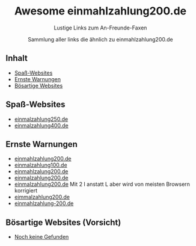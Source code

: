 <div align="center">

<!-- title -->

<!--lint ignore no-dead-urls-->

# Awesome einmahlzahlung200.de
<!-- subtitle -->

Lustige Links zum An-Freunde-Faxen

<!-- description -->

Sammlung aller links die ähnlich zu einmahlzahlung200.de

</div>

<!-- TOC -->

## Inhalt

- [Spaß-Websites](#spaß-websites)
- [Ernste Warnungen](#ernste-warnungen)
- [Bösartige Websites](#bösartige-websites-(vorsicht))

<!-- CONTENT -->

## Spaß-Websites

- [einmalzahlung250.de](https://einmalzahlung250.de/)
- [einmalzahlung400.de](https://einmalzahlung400.de/)

## Ernste Warnungen

- [einmahlzahlung200.de](https://einmahlzahlung200.de/)
- [einmalzahlung100.de](https://einmalzahlung100.de/)
- [einmahlzalung200.de](https://einmahlzalung200.de/)
- [einmaIzahlung200.de](https://einmaIzahlung200.de/)
- [einmaIzahIung200.de](https://einmaIzahIung200.de/) Mit 2 I anstatt L aber wird von meisten Browsern korrigiert
- [eimmalzahlung200.de](https://eimmalzahlung200.de/)
- [einmahlzahlung-200.de](https://einmahlzahlung-200.de/)


##  Bösartige Websites (Vorsicht) 

- [Noch keine Gefunden](https:/www.example.com/)

<!-- END CONTENT -->
